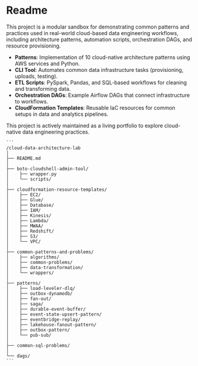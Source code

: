 # Readme

This project is a modular sandbox for demonstrating common patterns and practices used in real-world cloud-based data engineering workflows, including architecture patterns, automation scripts, orchestration DAGs, and resource provisioning.
- **Patterns**: Implementation of 10 cloud-native architecture patterns using AWS services and Python.
- **CLI Tool**: Automates common data infrastructure tasks (provisioning, uploads, testing).
- **ETL Scripts**: PySpark, Pandas, and SQL-based workflows for cleaning and transforming data.
- **Orchestration DAGs**: Example Airflow DAGs that connect infrastructure to workflows.
- **CloudFormation Templates**: Reusable IaC resources for common setups in data and analytics pipelines.


This project is actively maintained as a living portfolio to explore cloud-native data engineering practices.

<pre><code>``` 
/cloud-data-architecture-lab 
│ 
├── README.md 
│ 
├── boto-cloudshell-admin-tool/ 
│    ├── wrapper.py 
│    └── scripts/ 
│  
├── cloudformation-resource-templates/ 
│    ├── EC2/ 
│    ├── Glue/ 
│    ├── Database/ 
│    ├── IAM/ 
│    ├── Kinesis/ 
│    ├── Lambda/ 
│    ├── MWAA/ 
│    ├── Redshift/ 
│    ├── S3/ 
│    └── VPC/ 
│    
├── common-patterns-and-problems/ 
│    ├── algorithms/ 
│    ├── common-problems/ 
│    ├── data-transformation/ 
│    └── wrappers/ 
│ 
├── patterns/ 
│    ├── load-leveler-dlq/ 
│    ├── outbox-dynamodb/ 
│    ├── fan-out/ 
│    ├── saga/
│    ├── durable-event-buffer/ 
│    ├── event-state-upsert-pattern/ 
│    ├── eventbridge-replay/ 
│    ├── lakehouse-fanout-pattern/ 
│    ├── outbox-pattern/ 
│    └── pub-sub/ 
│ 
├── common-sql-problems/ 
│ 
└── dags/ 
```
</code></pre>
